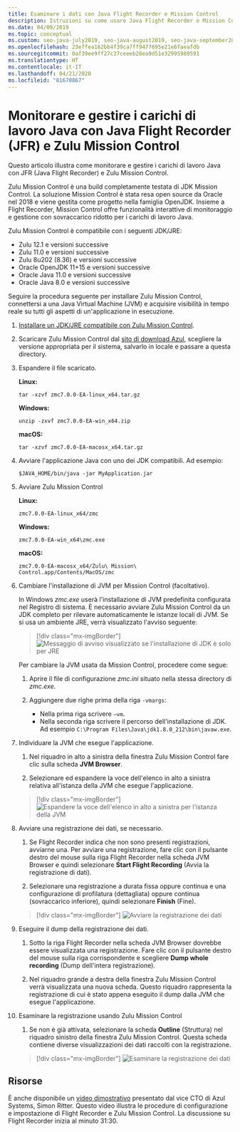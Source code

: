 ```yaml
---
title: Esaminare i dati con Java Flight Recorder e Mission Control
description: Istruzioni su come usare Java Flight Recorder e Mission Control per raccogliere e rivedere i dati delle app.
ms.date: 04/09/2019
ms.topic: conceptual
ms.custom: seo-java-july2019, seo-java-august2019, seo-java-september2019
ms.openlocfilehash: 23effea162bb4f39ca7ff9477695e21e6faeafdb
ms.sourcegitcommit: 0af39ee9ff27c37ceeeb28ea9d51e32995989591
ms.translationtype: HT
ms.contentlocale: it-IT
ms.lasthandoff: 04/21/2020
ms.locfileid: "81670867"
---
```

# <a name="monitor-and-manage-java-workloads-with-java-flight-recorder-jfr-and-zulu-mission-control"></a>Monitorare e gestire i carichi di lavoro Java con Java Flight Recorder (JFR) e Zulu Mission Control

Questo articolo illustra come monitorare e gestire i carichi di lavoro Java con JFR (Java Flight Recorder) e Zulu Mission Control.

Zulu Mission Control è una build completamente testata di JDK Mission Control. La soluzione Mission Control è stata resa open source da Oracle nel 2018 e viene gestita come progetto nella famiglia OpenJDK. Insieme a Flight Recorder, Mission Control offre funzionalità interattive di monitoraggio e gestione con sovraccarico ridotto per i carichi di lavoro Java.

Zulu Mission Control è compatibile con i seguenti JDK/JRE:

* Zulu 12.1 e versioni successive
* Zulu 11.0 e versioni successive
* Zulu 8u202 (8.36) e versioni successive
* Oracle OpenJDK 11+15 e versioni successive
* Oracle Java 11.0 e versioni successive
* Oracle Java 8.0 e versioni successive

Seguire la procedura seguente per installare Zulu Mission Control, connettersi a una Java Virtual Machine (JVM) e acquisire visibilità in tempo reale su tutti gli aspetti di un'applicazione in esecuzione.

1. [Installare un JDK/JRE compatibile con Zulu Mission Control](java-jdk-install.md).

2. Scaricare Zulu Mission Control dal [sito di download Azul](https://www.azul.com/products/zulu-mission-control/), scegliere la versione appropriata per il sistema, salvarlo in locale e passare a questa directory.

3. Espandere il file scaricato.

    **Linux:**

    ```cli
    tar -xzvf zmc7.0.0-EA-linux_x64.tar.gz
    ```

    **Windows:**

    ```cli
    unzip -zxvf zmc7.0.0-EA-win_x64.zip
    ```

    **macOS:**

    ```cli
    tar -xzvf zmc7.0.0-EA-macosx_x64.tar.gz
    ```

4. Avviare l'applicazione Java con uno dei JDK compatibili. Ad esempio:

    ```cli
    $JAVA_HOME/bin/java -jar MyApplication.jar
    ```

5. Avviare Zulu Mission Control

    **Linux:**

    ```cli
    zmc7.0.0-EA-linux_x64/zmc
    ```

    **Windows:**

    ```cli
    zmc7.0.0-EA-win_x64\zmc.exe
    ```

    **macOS:**

    ```cli
    zmc7.0.0-EA-macosx_x64/Zulu\ Mission\ Control.app/Contents/MacOS/zmc
    ```

6. Cambiare l'installazione di JVM per Mission Control (facoltativo).

    In Windows *zmc.exe* userà l'installazione di JVM predefinita configurata nel Registro di sistema. È necessario avviare Zulu Mission Control da un JDK completo per rilevare automaticamente le istanze locali di JVM. Se si usa un ambiente JRE, verrà visualizzato l'avviso seguente:

    > [!div class="mx-imgBorder"]
    ![Messaggio di avviso visualizzato se l'installazione di JDK è solo per JRE](media/jfr-jre-warning-message.png)

    Per cambiare la JVM usata da Mission Control, procedere come segue:

    1. Aprire il file di configurazione *zmc.ini* situato nella stessa directory di *zmc.exe*.

    2. Aggiungere due righe prima della riga `-vmargs`:

        * Nella prima riga scrivere `–vm`.
        * Nella seconda riga scrivere il percorso dell'installazione di JDK. Ad esempio `C:\Program Files\Java\jdk1.8.0_212\bin\javaw.exe`.

7. Individuare la JVM che esegue l'applicazione.

    1. Nel riquadro in alto a sinistra della finestra Zulu Mission Control fare clic sulla scheda **JVM Browser**.

    2. Selezionare ed espandere la voce dell'elenco in alto a sinistra relativa all'istanza della JVM che esegue l'applicazione.

    > [!div class="mx-imgBorder"]
    ![Espandere la voce dell'elenco in alto a sinistra per l'istanza della JVM](media/jfr-jvm-instance-dashboard.png)

8. Avviare una registrazione dei dati, se necessario.

    1. Se Flight Recorder indica che non sono presenti registrazioni, avviarne una. Per avviare una registrazione, fare clic con il pulsante destro del mouse sulla riga Flight Recorder nella scheda JVM Browser e quindi selezionare **Start Flight Recording** (Avvia la registrazione di dati).

    2. Selezionare una registrazione a durata fissa oppure continua e una configurazione di profilatura (dettagliata) oppure continua (sovraccarico inferiore), quindi selezionare **Finish** (Fine).

    > [!div class="mx-imgBorder"]
    ![Avviare la registrazione dei dati](media/jfr-start-flight-recording.png)

9. Eseguire il dump della registrazione dei dati.

    1. Sotto la riga Flight Recorder nella scheda JVM Browser dovrebbe essere visualizzata una registrazione. Fare clic con il pulsante destro del mouse sulla riga corrispondente e scegliere **Dump whole recording** (Dump dell'intera registrazione).

    2. Nel riquadro grande a destra della finestra Zulu Mission Control verrà visualizzata una nuova scheda. Questo riquadro rappresenta la registrazione di cui è stato appena eseguito il dump dalla JVM che esegue l'applicazione.

10. Esaminare la registrazione usando Zulu Mission Control
    1. Se non è già attivata, selezionare la scheda **Outline** (Struttura) nel riquadro sinistro della finestra Zulu Mission Control. Questa scheda contiene diverse visualizzazioni dei dati raccolti con la registrazione.

    > [!div class="mx-imgBorder"]
    ![Esaminare la registrazione dei dati](media/jfr-zulu-mission-control-data.png)

## <a name="resources"></a>Risorse

È anche disponibile un [video dimostrativo](https://www.azul.com/presentation/azul-webinar-open-source-flight-recorder-and-mission-control-managing-and-measuring-openjdk-8-performance/) presentato dal vice CTO di Azul Systems, Simon Ritter. Questo video illustra le procedure di configurazione e impostazione di Flight Recorder e Zulu Mission Control. La discussione su Flight Recorder inizia al minuto 31:30.
